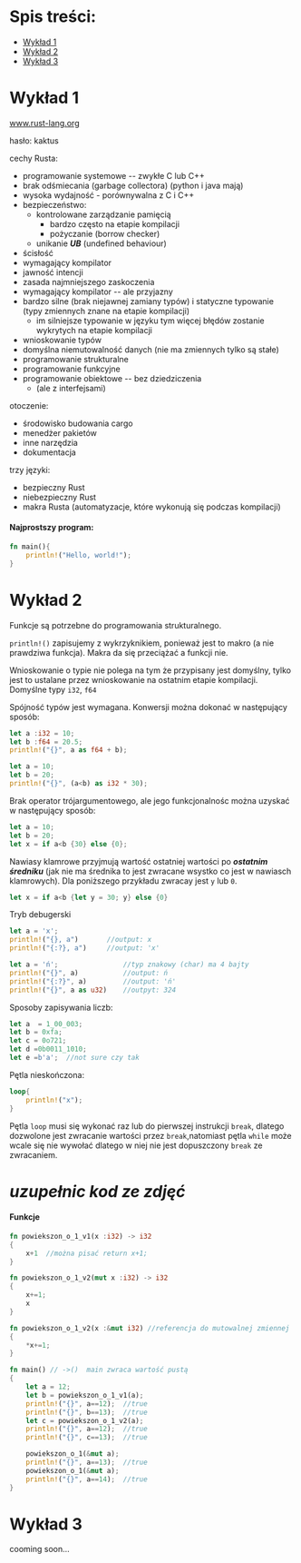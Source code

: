 # Spis treści:
- [Wykład 1](#Wykład-1)
- [Wykład 2](#Wykład-2)
- [Wykład 3](#Wykład-3)

# Wykład 1

www.rust-lang.org

hasło: kaktus

cechy Rusta:
- programowanie systemowe -- zwykłe C lub C++
- brak odśmiecania (garbage collectora) (python i java mają)
- wysoka wydajność - porównywalna z C i C++
- bezpieczeństwo:
    - kontrolowane zarządzanie pamięcią
        - bardzo często na etapie kompilacji
        - pożyczanie (borrow checker)
    - unikanie ***UB*** (undefined behaviour)
- ścisłość
- wymagający kompilator
- jawność intencji 
- zasada najmniejszego zaskoczenia
- wymagający kompilator -- ale przyjazny
- bardzo silne (brak niejawnej zamiany typów) i statyczne typowanie (typy zmiennych znane na etapie kompilacji)
    - im silniejsze typowanie w języku tym więcej błędów zostanie wykrytych na etapie kompilacji
- wnioskowanie typów
- domyślna niemutowalność danych (nie ma zmiennych tylko są stałe)
- programowanie strukturalne
- programowanie funkcyjne 
- programowanie obiektowe -- bez dziedziczenia
    - (ale z interfejsami)

otoczenie:
- środowisko budowania cargo
- menedżer pakietów
- inne narzędzia
- dokumentacja


trzy języki:
- bezpieczny Rust
- niebezpieczny Rust
- makra Rusta (automatyzacje, które wykonują się podczas kompilacji)

#### Najprostszy program:
```rs
fn main(){
    println!("Hello, world!");
}
```
# Wykład 2
Funkcje są potrzebne do programowania strukturalnego.

`println!()` zapisujemy z wykrzyknikiem, ponieważ jest to makro (a nie prawdziwa funkcja). Makra da się przeciążać a funkcji nie.

Wnioskowanie o typie nie polega na tym że przypisany jest domyślny, tylko jest to ustalane przez wnioskowanie na ostatnim etapie kompilacji.
Domyślne typy `i32`, `f64`

Spójność typów jest wymagana. Konwersji można dokonać w następujący sposób:
```rs
let a :i32 = 10;
let b :f64 = 20.5;
println!("{}", a as f64 + b);

let a = 10;
let b = 20;
println!("{}", (a<b) as i32 * 30); 
```
Brak operator trójargumentowego, ale jego funkcjonalnośc można uzyskać w następujący sposób:
```rs
let a = 10;
let b = 20;
let x = if a<b {30} else {0};
```
Nawiasy klamrowe przyjmują wartość ostatniej wartości po ***ostatnim średniku*** (jak nie ma średnika to jest zwracane wsystko co jest w nawiasch klamrowych). 
Dla poniższego przykładu zwracay jest `y` lub `0`.
```rs
let x = if a<b {let y = 30; y} else {0}
```
Tryb debugerski
```rs
let a = 'x';
println!("{}, a")       //output: x
println!("{:?}, a")     //output: 'x'
```

```rs
let a = 'ń';                //typ znakowy (char) ma 4 bajty
println!("{}", a)           //output: ń
println!("{:?}", a)         //output: 'ń'
println!("{}", a as u32)    //outpyt: 324
```
Sposoby zapisywania liczb:
```rs
let a  = 1_00_003;
let b = 0xfa;
let c = 0o721;
let d =0b0011_1010;
let e =b'a';  //not sure czy tak
```
Pętla nieskończona:
```rs
loop{
    println!("x");
}
```

Pętla `loop` musi się wykonać raz lub do pierwszej instrukcji `break`, dlatego dozwolone jest zwracanie wartości przez `break`,natomiast pętla `while` może wcale się nie wywołać dlatego w niej nie jest dopuszczony `break` ze zwracaniem.
# ***uzupełnic kod ze zdjęć***

#### Funkcje

```rs
fn powiekszon_o_1_v1(x :i32) -> i32
{
    x+1  //można pisać return x+1;
}

fn powiekszon_o_1_v2(mut x :i32) -> i32
{
    x+=1;
    x
}

fn powiekszon_o_1_v2(x :&mut i32) //referencja do mutowalnej zmiennej
{
    *x+=1;
}

fn main() // ->()  main zwraca wartość pustą
{
    let a = 12;
    let b = powiekszon_o_1_v1(a);
    println!("{}", a==12);  //true
    println!("{}", b==13);  //true
    let c = powiekszon_o_1_v2(a);
    println!("{}", a==12);  //true
    println!("{}", c==13);  //true

    powiekszon_o_1(&mut a);
    println!("{}", a==13);  //true
    powiekszon_o_1(&mut a);
    println!("{}", a==14);  //true
}
```

# Wykład 3
cooming soon...



